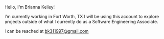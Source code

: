 Hello, I'm Brianna Kelley!

I’m currently working in Fort Worth, TX I will be using this account to 
explore projects outside of what I currently do as a Software Engineering Associate.

I can be reached at bk311997@gmail.com

